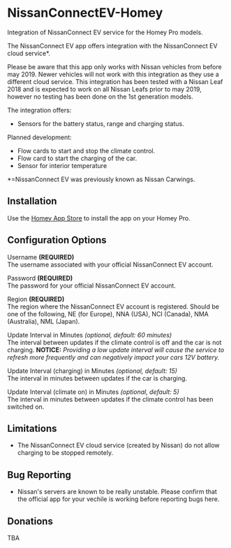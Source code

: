 # NissanConnectEV-Homey
Integration of NissanConnect EV service for the Homey Pro models.

The NissanConnect EV app offers integration with the NissanConnect EV cloud service*. 

Please be aware that this app only works with Nissan vehicles from before may 2019. Newer vehicles will not work with this integration as they use a different cloud service.
This integration has been tested with a Nissan Leaf 2018 and is expected to work on all Nissan Leafs prior to may 2019, however no testing has been done on the 1st generation models. 

The integration offers:
* Sensors for the battery status, range and charging status.

Planned development:
* Flow cards to start and stop the climate control.
* Flow card to start the charging of the car.
* Sensor for interior temperature

*=NissanConnect EV was previously known as Nissan Carwings.

## Installation
Use the [Homey App Store]([https://homey.app/en-dk/apps/homey-pro/]) to install the app on your Homey Pro.

## Configuration Options
Username **(REQUIRED)**  
The username associated with your official NissanConnect EV account.

Password **(REQUIRED)**  
The password for your official NissanConnect EV account.

Region **(REQUIRED)**  
The region where the NissanConnect EV account is registered. Should be one of the following, NE (for Europe), NNA (USA), NCI (Canada), NMA (Australia), NML (Japan).

Update Interval in Minutes *(optional, default: 60 minutes)*  
The interval between updates if the climate control is off and the car is not charging.
**NOTICE:** *Providing a low update interval will cause the service to refresh more frequently and can negatively impact your cars 12V battery.*

Update Interval (charging) in Minutes *(optional, default: 15)*  
The interval in minutes between updates if the car is charging.

Update Interval (climate on) in Minutes *(optional, default: 5)*  
The interval in minutes between updates if the climate control has been switched on.

## Limitations
* The NissanConnect EV cloud service (created by Nissan) do not allow charging to be stopped remotely.

## Bug Reporting
* Nissan's servers are known to be really unstable. Please confirm that the official app for your vechile is working before reporting bugs here. 

## Donations
TBA
